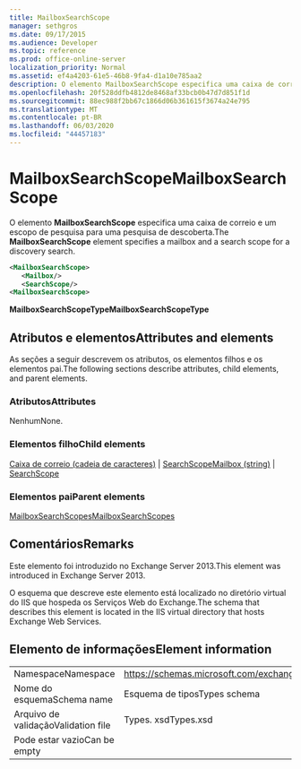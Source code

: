 ```yaml
---
title: MailboxSearchScope
manager: sethgros
ms.date: 09/17/2015
ms.audience: Developer
ms.topic: reference
ms.prod: office-online-server
localization_priority: Normal
ms.assetid: ef4a4203-61e5-46b8-9fa4-d1a10e785aa2
description: O elemento MailboxSearchScope especifica uma caixa de correio e um escopo de pesquisa para uma pesquisa de descoberta.
ms.openlocfilehash: 20f528ddfb4812de8468af33bcb0b47d7d851f1d
ms.sourcegitcommit: 88ec988f2bb67c1866d06b361615f3674a24e795
ms.translationtype: MT
ms.contentlocale: pt-BR
ms.lasthandoff: 06/03/2020
ms.locfileid: "44457183"
---
```

# <a name="mailboxsearchscope"></a><span data-ttu-id="998d7-103">MailboxSearchScope</span><span class="sxs-lookup"><span data-stu-id="998d7-103">MailboxSearchScope</span></span>

<span data-ttu-id="998d7-104">O elemento **MailboxSearchScope** especifica uma caixa de correio e um escopo de pesquisa para uma pesquisa de descoberta.</span><span class="sxs-lookup"><span data-stu-id="998d7-104">The **MailboxSearchScope** element specifies a mailbox and a search scope for a discovery search.</span></span> 
  
```XML
<MailboxSearchScope>
   <Mailbox/>
   <SearchScope/>
<MailboxSearchScope>
```

<span data-ttu-id="998d7-105">**MailboxSearchScopeType**</span><span class="sxs-lookup"><span data-stu-id="998d7-105">**MailboxSearchScopeType**</span></span>

## <a name="attributes-and-elements"></a><span data-ttu-id="998d7-106">Atributos e elementos</span><span class="sxs-lookup"><span data-stu-id="998d7-106">Attributes and elements</span></span>

<span data-ttu-id="998d7-107">As seções a seguir descrevem os atributos, os elementos filhos e os elementos pai.</span><span class="sxs-lookup"><span data-stu-id="998d7-107">The following sections describe attributes, child elements, and parent elements.</span></span>
  
### <a name="attributes"></a><span data-ttu-id="998d7-108">Atributos</span><span class="sxs-lookup"><span data-stu-id="998d7-108">Attributes</span></span>

<span data-ttu-id="998d7-109">Nenhum</span><span class="sxs-lookup"><span data-stu-id="998d7-109">None.</span></span>
  
### <a name="child-elements"></a><span data-ttu-id="998d7-110">Elementos filho</span><span class="sxs-lookup"><span data-stu-id="998d7-110">Child elements</span></span>

<span data-ttu-id="998d7-111">[Caixa de correio (cadeia de caracteres)](mailbox-string.md)  |  [SearchScope](searchscope.md)</span><span class="sxs-lookup"><span data-stu-id="998d7-111">[Mailbox (string)](mailbox-string.md) | [SearchScope](searchscope.md)</span></span>
  
### <a name="parent-elements"></a><span data-ttu-id="998d7-112">Elementos pai</span><span class="sxs-lookup"><span data-stu-id="998d7-112">Parent elements</span></span>

[<span data-ttu-id="998d7-113">MailboxSearchScopes</span><span class="sxs-lookup"><span data-stu-id="998d7-113">MailboxSearchScopes</span></span>](mailboxsearchscopes.md)
  
## <a name="remarks"></a><span data-ttu-id="998d7-114">Comentários</span><span class="sxs-lookup"><span data-stu-id="998d7-114">Remarks</span></span>

<span data-ttu-id="998d7-115">Este elemento foi introduzido no Exchange Server 2013.</span><span class="sxs-lookup"><span data-stu-id="998d7-115">This element was introduced in Exchange Server 2013.</span></span>
  
<span data-ttu-id="998d7-116">O esquema que descreve este elemento está localizado no diretório virtual do IIS que hospeda os Serviços Web do Exchange.</span><span class="sxs-lookup"><span data-stu-id="998d7-116">The schema that describes this element is located in the IIS virtual directory that hosts Exchange Web Services.</span></span>
  
## <a name="element-information"></a><span data-ttu-id="998d7-117">Elemento de informações</span><span class="sxs-lookup"><span data-stu-id="998d7-117">Element information</span></span>

|||
|:-----|:-----|
|<span data-ttu-id="998d7-118">Namespace</span><span class="sxs-lookup"><span data-stu-id="998d7-118">Namespace</span></span>  <br/> |https://schemas.microsoft.com/exchange/services/2006/types  <br/> |
|<span data-ttu-id="998d7-119">Nome do esquema</span><span class="sxs-lookup"><span data-stu-id="998d7-119">Schema name</span></span>  <br/> |<span data-ttu-id="998d7-120">Esquema de tipos</span><span class="sxs-lookup"><span data-stu-id="998d7-120">Types schema</span></span>  <br/> |
|<span data-ttu-id="998d7-121">Arquivo de validação</span><span class="sxs-lookup"><span data-stu-id="998d7-121">Validation file</span></span>  <br/> |<span data-ttu-id="998d7-122">Types. xsd</span><span class="sxs-lookup"><span data-stu-id="998d7-122">Types.xsd</span></span>  <br/> |
|<span data-ttu-id="998d7-123">Pode estar vazio</span><span class="sxs-lookup"><span data-stu-id="998d7-123">Can be empty</span></span>  <br/> ||
   

